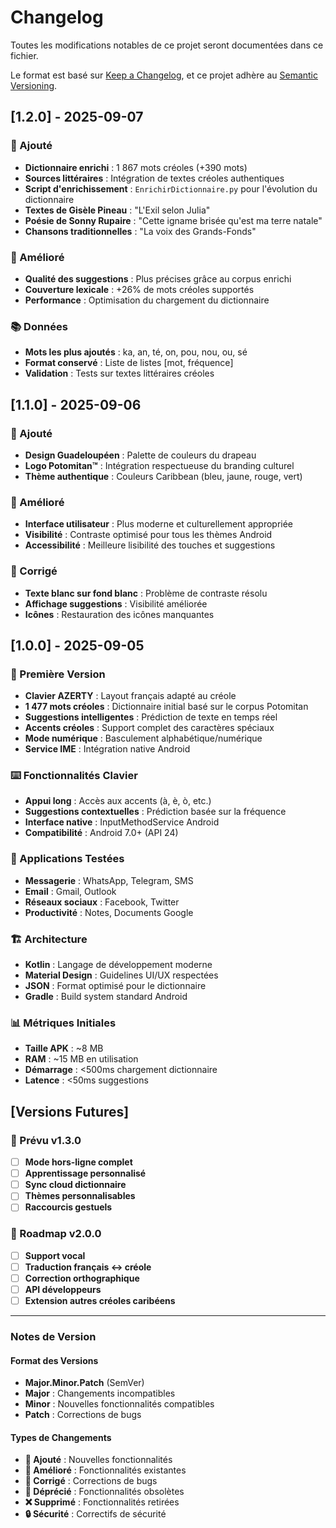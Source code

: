 # Changelog

Toutes les modifications notables de ce projet seront documentées dans ce fichier.

Le format est basé sur [Keep a Changelog](https://keepachangelog.com/fr/1.0.0/),
et ce projet adhère au [Semantic Versioning](https://semver.org/spec/v2.0.0.html).

## [1.2.0] - 2025-09-07

### 🎉 Ajouté
- **Dictionnaire enrichi** : 1 867 mots créoles (+390 mots)
- **Sources littéraires** : Intégration de textes créoles authentiques
- **Script d'enrichissement** : `EnrichirDictionnaire.py` pour l'évolution du dictionnaire
- **Textes de Gisèle Pineau** : "L'Exil selon Julia"
- **Poésie de Sonny Rupaire** : "Cette igname brisée qu'est ma terre natale"
- **Chansons traditionnelles** : "La voix des Grands-Fonds"

### 🔧 Amélioré
- **Qualité des suggestions** : Plus précises grâce au corpus enrichi
- **Couverture lexicale** : +26% de mots créoles supportés
- **Performance** : Optimisation du chargement du dictionnaire

### 📚 Données
- **Mots les plus ajoutés** : ka, an, té, on, pou, nou, ou, sé
- **Format conservé** : Liste de listes [mot, fréquence]
- **Validation** : Tests sur textes littéraires créoles

## [1.1.0] - 2025-09-06

### 🎨 Ajouté
- **Design Guadeloupéen** : Palette de couleurs du drapeau
- **Logo Potomitan™** : Intégration respectueuse du branding culturel
- **Thème authentique** : Couleurs Caribbean (bleu, jaune, rouge, vert)

### 🔧 Amélioré
- **Interface utilisateur** : Plus moderne et culturellement appropriée
- **Visibilité** : Contraste optimisé pour tous les thèmes Android
- **Accessibilité** : Meilleure lisibilité des touches et suggestions

### 🐛 Corrigé
- **Texte blanc sur fond blanc** : Problème de contraste résolu
- **Affichage suggestions** : Visibilité améliorée
- **Icônes** : Restauration des icônes manquantes

## [1.0.0] - 2025-09-05

### 🎉 Première Version
- **Clavier AZERTY** : Layout français adapté au créole
- **1 477 mots créoles** : Dictionnaire initial basé sur le corpus Potomitan
- **Suggestions intelligentes** : Prédiction de texte en temps réel
- **Accents créoles** : Support complet des caractères spéciaux
- **Mode numérique** : Basculement alphabétique/numérique
- **Service IME** : Intégration native Android

### ⌨️ Fonctionnalités Clavier
- **Appui long** : Accès aux accents (à, è, ò, etc.)
- **Suggestions contextuelles** : Prédiction basée sur la fréquence
- **Interface native** : InputMethodService Android
- **Compatibilité** : Android 7.0+ (API 24)

### 📱 Applications Testées
- **Messagerie** : WhatsApp, Telegram, SMS
- **Email** : Gmail, Outlook
- **Réseaux sociaux** : Facebook, Twitter
- **Productivité** : Notes, Documents Google

### 🏗️ Architecture
- **Kotlin** : Langage de développement moderne
- **Material Design** : Guidelines UI/UX respectées
- **JSON** : Format optimisé pour le dictionnaire
- **Gradle** : Build system standard Android

### 📊 Métriques Initiales
- **Taille APK** : ~8 MB
- **RAM** : ~15 MB en utilisation
- **Démarrage** : <500ms chargement dictionnaire
- **Latence** : <50ms suggestions

## [Versions Futures]

### 🔮 Prévu v1.3.0
- [ ] **Mode hors-ligne complet**
- [ ] **Apprentissage personnalisé**
- [ ] **Sync cloud dictionnaire**
- [ ] **Thèmes personnalisables**
- [ ] **Raccourcis gestuels**

### 🌟 Roadmap v2.0.0
- [ ] **Support vocal**
- [ ] **Traduction français ↔ créole**
- [ ] **Correction orthographique**
- [ ] **API développeurs**
- [ ] **Extension autres créoles caribéens**

---

### Notes de Version

#### Format des Versions
- **Major.Minor.Patch** (SemVer)
- **Major** : Changements incompatibles
- **Minor** : Nouvelles fonctionnalités compatibles
- **Patch** : Corrections de bugs

#### Types de Changements
- **🎉 Ajouté** : Nouvelles fonctionnalités
- **🔧 Amélioré** : Fonctionnalités existantes
- **🐛 Corrigé** : Corrections de bugs
- **🚨 Déprécié** : Fonctionnalités obsolètes
- **❌ Supprimé** : Fonctionnalités retirées
- **🔒 Sécurité** : Correctifs de sécurité
